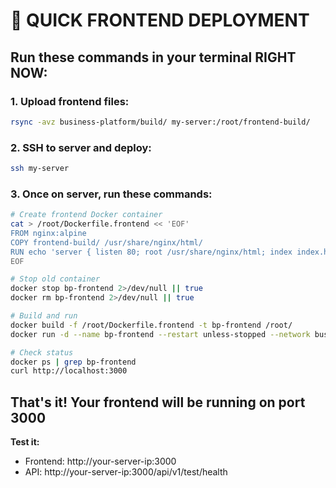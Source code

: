 # 🚀 QUICK FRONTEND DEPLOYMENT

## **Run these commands in your terminal RIGHT NOW:**

### 1. Upload frontend files:
```bash
rsync -avz business-platform/build/ my-server:/root/frontend-build/
```

### 2. SSH to server and deploy:
```bash
ssh my-server
```

### 3. Once on server, run these commands:
```bash
# Create frontend Docker container
cat > /root/Dockerfile.frontend << 'EOF'
FROM nginx:alpine
COPY frontend-build/ /usr/share/nginx/html/
RUN echo 'server { listen 80; root /usr/share/nginx/html; index index.html; location / { try_files $uri $uri/ /index.html; } location /api/ { proxy_pass http://bp-backend:8000; } }' > /etc/nginx/conf.d/default.conf
EOF

# Stop old container
docker stop bp-frontend 2>/dev/null || true
docker rm bp-frontend 2>/dev/null || true

# Build and run
docker build -f /root/Dockerfile.frontend -t bp-frontend /root/
docker run -d --name bp-frontend --restart unless-stopped --network business-project_business-platform-network -p 3000:80 bp-frontend

# Check status
docker ps | grep bp-frontend
curl http://localhost:3000
```

## **That's it! Your frontend will be running on port 3000**

**Test it:**
- Frontend: http://your-server-ip:3000
- API: http://your-server-ip:3000/api/v1/test/health



